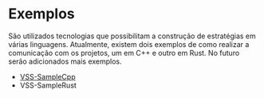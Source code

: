 # Exemplos

São utilizados tecnologias que possibilitam a construção de estratégias em várias linguagens. 
Atualmente, existem dois exemplos de como realizar a comunicação com os projetos, um em C++ e
outro em Rust. No futuro serão adicionados mais exemplos.

* [VSS-SampleCpp](https://vss-sdk.github.io/cppbook/sample.html)
* VSS-SampleRust
